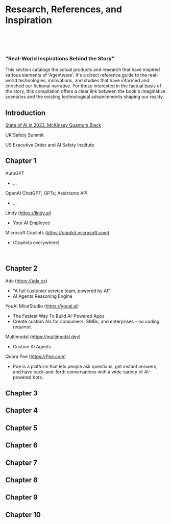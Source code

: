 # Research, References, and Inspiration
<br /><br /><br />

### "Real-World Inspirations Behind the Story"

This section catalogs the actual products and research that have inspired various elements of 'Agentware'. It's a direct reference guide to the real-world technologies, innovations, and studies that have informed and enriched our fictional narrative. For those interested in the factual basis of the story, this compilation offers a clear link between the book's imaginative scenarios and the existing technological advancements shaping our reality.

## Introduction

[State of AI in 2023. McKinsey Quantum Black](https://www.mckinsey.com/capabilities/quantumblack/our-insights/the-state-of-ai-in-2023-generative-AIs-breakout-year)

UK Safety Summit

US Executive Order and AI Safety Institute


## Chapter 1

AutoGPT
- ...

OpenAI ChatGPT; GPTs; Assistants API
- ...

Lindy (https://lindy.ai)
- Your AI Employee
  
Microsoft Copilots (https://copilot.microsoft.com)
- (Copilots everywhere)

<br />

## Chapter 2

Ada (https://ada.cx)
- "A full customer service team, powered by AI"
- AI Agents Reasoning Engine

YouAI MindStudio (https://youai.ai)
- The Fastest Way To Build AI-Powered Apps
- Create custom AIs for consumers, SMBs, and enterprises - no coding required.

Multimodal (https://multimodal.dev)
- Custom AI Agents

Quora Poe (https://Poe.com)
- Poe is a platform that lets people ask questions, get instant answers, and have back-and-forth conversations with a wide variety of AI-powered bots. 

## Chapter 3



## Chapter 4



## Chapter 5



## Chapter 6



## Chapter 7



## Chapter 8



## Chapter 9



## Chapter 10


